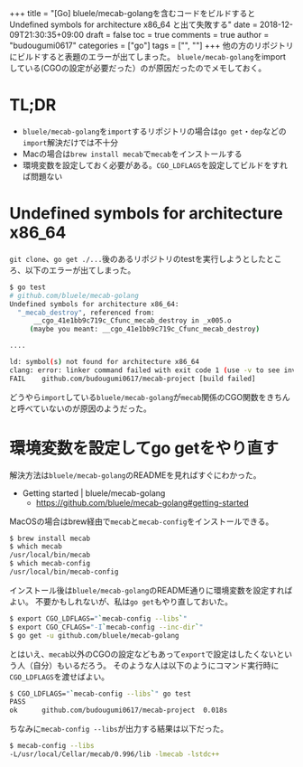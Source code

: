 +++
title = "[Go] bluele/mecab-golangを含むコードをビルドすると Undefined symbols for architecture x86_64 と出て失敗する"
date = 2018-12-09T21:30:35+09:00
draft = false
toc = true
comments = true
author = "budougumi0617"
categories = ["go"]
tags = ["", ""]
+++
他の方のリポジトリにビルドすると表題のエラーが出てしまった。
`bluele/mecab-golang`をimportしている(CGOの設定が必要だった）のが原因だったのでメモしておく。

<!--more-->

# TL;DR
- `bluele/mecab-golang`を`import`するリポジトリの場合は`go get`・`dep`などの`import`解決だけでは不十分
- Macの場合は`brew install mecab`で`mecab`をインストールする
- 環境変数を設定しておく必要がある。`CGO_LDFLAGS`を設定してビルドをすれば問題ない

# Undefined symbols for architecture x86_64
`git clone`、`go get ./...`後のあるリポジトリのtestを実行しようとしたところ、以下のエラーが出てしまった。

```bash
$ go test
# github.com/bluele/mecab-golang
Undefined symbols for architecture x86_64:
  "_mecab_destroy", referenced from:
      __cgo_41e1bb9c719c_Cfunc_mecab_destroy in _x005.o
     (maybe you meant: __cgo_41e1bb9c719c_Cfunc_mecab_destroy)

....

ld: symbol(s) not found for architecture x86_64
clang: error: linker command failed with exit code 1 (use -v to see invocation)
FAIL	github.com/budougumi0617/mecab-project [build failed]
```

どうやら`import`している`bluele/mecab-golang`が`mecab`関係のCGO関数をきちんと呼べていないのが原因のようだった。

# 環境変数を設定してgo getをやり直す
解決方法は`bluele/mecab-golang`のREADMEを見ればすぐにわかった。

- Getting started | bluele/mecab-golang
  - https://github.com/bluele/mecab-golang#getting-started

MacOSの場合はbrew経由で`mecab`と`mecab-config`をインストールできる。

```bash
$ brew install mecab
$ which mecab
/usr/local/bin/mecab
$ which mecab-config
/usr/local/bin/mecab-config
```

インストール後は`bluele/mecab-golang`のREADME通りに環境変数を設定すればよい。
不要かもしれないが、私は`go get`もやり直しておいた。

```bash
$ export CGO_LDFLAGS="`mecab-config --libs`"
$ export CGO_CFLAGS="-I`mecab-config --inc-dir`"
$ go get -u github.com/bluele/mecab-golang
```

とはいえ、`mecab`以外のCGOの設定などもあって`export`で設定はしたくないという人（自分）もいるだろう。
そのような人は以下のようにコマンド実行時に`CGO_LDFLAGS`を渡せばよい。

```bash
$ CGO_LDFLAGS="`mecab-config --libs`" go test
PASS
ok  	github.com/budougumi0617/mecab-project	0.018s
```

ちなみに`mecab-config --libs`が出力する結果は以下だった。

```bash
$ mecab-config --libs
-L/usr/local/Cellar/mecab/0.996/lib -lmecab -lstdc++
```
